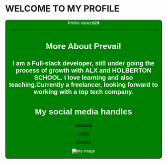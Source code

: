 # **WELCOME TO MY PROFILE**

<button style="background-color:green;color:white;border-radius:8px;">Profile views:<b>829</b>
___

# More About Prevail
## I am a Full-stack developer, still under going the process of growth with **ALX** and **HOLBERTON SCHOOL**. I love learning and also teaching.Currently a freelancer, looking forward to working with a top tech company.
# My social media handles

[facebook](https://www.facebook.com/prevail.ugah)

[Twitter](https://twitter.com/prevail_ugah)

[Linkedln](https://www.linkedin.com/in/prevail-b-ugah-3aa845263)

![My image](https://github.com/PrevailUgah/PrevailUgah/img/mypic.jpg)







